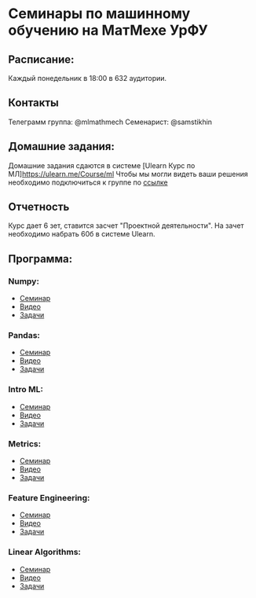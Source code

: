 # Семинары по машинному обучению на МатМехе УрФУ

## Расписание:
Каждый понедельник в 18:00 в 632 аудитории.

## Контакты
Телеграмм группа: @mlmathmech
Семенарист: @samstikhin

## Домашние задания:
Домашние задания сдаются в системе [Ulearn Курс по МЛ]https://ulearn.me/Course/ml
Чтобы мы могли видеть ваши решения необходимо подключиться к группе по [ссылке](https://ulearn.me/Account/JoinGroup?hash=6e38a537-a831-46bf-8200-99aabe35f59a)

## Отчетность
Курс дает 6 зет, ставится засчет "Проектной деятельности". На зачет необходимо набрать 60б в системе Ulearn.

## Программа:
### Numpy:

* [Семинар](https://nbviewer.jupyter.org/github/samstikhin/mlmathmech/blob/master/01-Numpy/Numpy.ipynb)
* [Видео](https://yadi.sk/i/yE9Lv3u-JK8xkw)
* [Задачи](https://ulearn.me/course/ml/Zhordanova_forma_7d15e706-7661-44d4-98a0-5018aaa3e57b)

### Pandas:

* [Семинар](https://nbviewer.jupyter.org/github/samstikhin/mlmathmech/blob/master/02-Pandas/Pandas.ipynb)
* [Видео](https://yadi.sk/i/yUq8Pr3dYFAFYw)
* [Задачи](https://ulearn.me/course/ml/PodFreym_Vandermonda_fcbbff19-225e-4c58-b6f4-95dfbab7eff9)

### Intro ML:

* [Семинар](https://nbviewer.jupyter.org/github/samstikhin/mlmathmech/blob/master/03-IntroML/IntroML.ipynb)
* [Видео](https://yadi.sk/i/tLJCVEuzgjT1FQ)
* [Задачи](https://ulearn.me/course/ml/Pervoe_obuchenie_156b928d-3952-4eab-993f-9be48490893c)

### Metrics:

* [Семинар](https://nbviewer.jupyter.org/github/samstikhin/mlmathmech/blob/master/04-Metrics/Metrics%20%26%20Search.ipynb)
* [Видео](https://yadi.sk/i/wCHCVD8XogEHvA)
* [Задачи](https://ulearn.me/course/ml/Osnovy_metrik_klassifikatsii_abff3d09-8c9c-4db1-8821-7b8ec3cabd4b)

### Feature Engineering:

* [Семинар](https://nbviewer.jupyter.org/github/samstikhin/mlmathmech/blob/master/05-Features/Features.ipynb)
* [Видео](https://yadi.sk/i/wCHCVD8XogEHvA)
* [Задачи](https://ulearn.me/course/ml/Udalenie_Nan_3c3329c6-a1e3-450f-92b0-38bbd2befb81)

### Linear Algorithms:

* [Семинар](https://github.com/samstikhin/mlmathmech/blob/master/06-linear/linmodels.ipynb)
* [Видео](https://yadi.sk/i/SqocaB2BCvVt-A)
* [Задачи](https://ulearn.me/course/ml/Chestnaya_regressiya_7bf6e0eb-d34c-4389-8c15-d99024821468)


